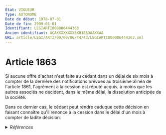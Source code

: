```yaml
---
État: VIGUEUR
Type: AUTONOME
Date de début: 1978-07-01
Date de fin: 2999-01-01
Identifiant: LEGIARTI000006444363
Ancien identifiant: ACAXXXXXXXX5X01863AAXXAA
URL: article/LEGI/ARTI/00/00/06/44/43/LEGIARTI000006444363.xml
---
```


<h1>Article 1863</h1>

Si aucune offre d'achat n'est faite au cédant dans un délai de six mois à
compter de la dernière des notifications prévues au troisième alinéa de
l'article 1861, l'agrément à la cession est réputé acquis, à moins que les
autres associés ne décident, dans le même délai, la dissolution anticipée de la
société.<br />

Dans ce dernier cas, le cédant peut rendre caduque cette décision en faisant
connaître qu'il renonce à la cession dans le délai d'un mois à compter de ladite
décision.


<details>
  <summary><em>Références</em></summary>

  <h2>Articles faisant référence à l'article</h2>
  
  <ul>
    <li>
      <a href="https://legal.tricoteuses.fr//redirection/LEGIARTI000006334524?vers=git&vers=legifrance">Décret n°65-920 du 2 novembre 1965 relatif aux sociétés coopératives entre médecins - article 9 AUTONOME MODIFIE, en vigueur du 1965-11-04 au 1978-07-07</a> CITATION source
    </li>
    <li>
      <a href="https://legal.tricoteuses.fr//redirection/LEGIARTI000006444403?vers=git&vers=legifrance">Code civil - article 1868 AUTONOME VIGUEUR, en vigueur depuis le 1978-07-01</a> CITATION source
    </li>
    <li>
      <a href="https://legal.tricoteuses.fr//redirection/LEGIARTI000006444345?vers=git&vers=legifrance">Code civil - article 1861 AUTONOME VIGUEUR, en vigueur depuis le 1978-07-01</a> CITATION cible
    </li>
    <li>
      <a href="https://legal.tricoteuses.fr//redirection/LEGIARTI000006569492?vers=git&vers=legifrance">Décret n°78-704 du 3 juillet 1978 relatif à l'application de la loi n° 78-9 du 4 janvier 1978 modifiant le titre IX du livre III du code civil - article 50 AUTONOME VIGUEUR, en vigueur depuis le 1978-07-07</a> CITATION source
    </li>
    <li>
      <a href="https://legal.tricoteuses.fr//redirection/LEGIARTI000006444364?vers=git&vers=legifrance">Code civil - article 1864 AUTONOME VIGUEUR, en vigueur depuis le 1978-07-01</a> TXT_ASSOCIE cible
    </li>
    <li>
      <a href="https://legal.tricoteuses.fr//redirection/LEGIARTI000006444364?vers=git&vers=legifrance">Code civil - article 1864 AUTONOME VIGUEUR, en vigueur depuis le 1978-07-01</a> CITATION source
    </li>
  </ul>
  
  <h2>Textes faisant référence à l'article</h2>
  
  <ul>
    <li>
      <a href="https://legal.tricoteuses.fr//redirection/JORFTEXT000000886567?vers=git&vers=legifrance">Loi n°78-9 du 4 janvier 1978 MODIFIANT LE TITRE IX DU LIVRE III DU CODE CIVIL</a> CREATION cible
    </li>
  </ul>
  
  <h2>Références faites par l'article</h2>
  
  <ul>
    <li>
      1965-11-02 CITATION cible <a href="https://legal.tricoteuses.fr//redirection/LEGIARTI000006334524?vers=git&vers=legifrance">Décret n°65-920 du 2 novembre 1965 relatif aux sociétés coopératives entre médecins - article 9 AUTONOME MODIFIE, en vigueur du 1965-11-04 au 1978-07-07</a>
    </li>
    <li>
      1978-01-04 CREATION source <a href="https://legal.tricoteuses.fr//redirection/JORFTEXT000000886567?vers=git&vers=legifrance">Loi n°78-9 du 4 janvier 1978 MODIFIANT LE TITRE IX DU LIVRE III DU CODE CIVIL</a>
    </li>
    <li>
      1978-07-03 CITATION cible <a href="https://legal.tricoteuses.fr//redirection/LEGIARTI000006569492?vers=git&vers=legifrance">Décret n°78-704 du 3 juillet 1978 relatif à l'application de la loi n° 78-9 du 4 janvier 1978 modifiant le titre IX du livre III du code civil - article 50 AUTONOME VIGUEUR, en vigueur depuis le 1978-07-07</a>
    </li>
    <li>
      2999-01-01 CITATION source <a href="https://legal.tricoteuses.fr//redirection/LEGIARTI000006444345?vers=git&vers=legifrance">Code civil - article 1861 AUTONOME VIGUEUR, en vigueur depuis le 1978-07-01</a>
    </li>
    <li>
      2999-01-01 TXT_ASSOCIE source <a href="https://legal.tricoteuses.fr//redirection/LEGIARTI000006444364?vers=git&vers=legifrance">Code civil - article 1864 AUTONOME VIGUEUR, en vigueur depuis le 1978-07-01</a>
    </li>
    <li>
      2999-01-01 CITATION cible <a href="https://legal.tricoteuses.fr//redirection/LEGIARTI000006444364?vers=git&vers=legifrance">Code civil - article 1864 AUTONOME VIGUEUR, en vigueur depuis le 1978-07-01</a>
    </li>
    <li>
      2999-01-01 CITATION cible <a href="https://legal.tricoteuses.fr//redirection/LEGIARTI000006444403?vers=git&vers=legifrance">Code civil - article 1868 AUTONOME VIGUEUR, en vigueur depuis le 1978-07-01</a>
    </li>
  </ul>
</details>
